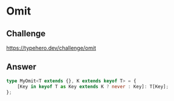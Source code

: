 # Omit

## Challenge

https://typehero.dev/challenge/omit

## Answer

```ts
type MyOmit<T extends {}, K extends keyof T> = {
	[Key in keyof T as Key extends K ? never : Key]: T[Key];
};
```